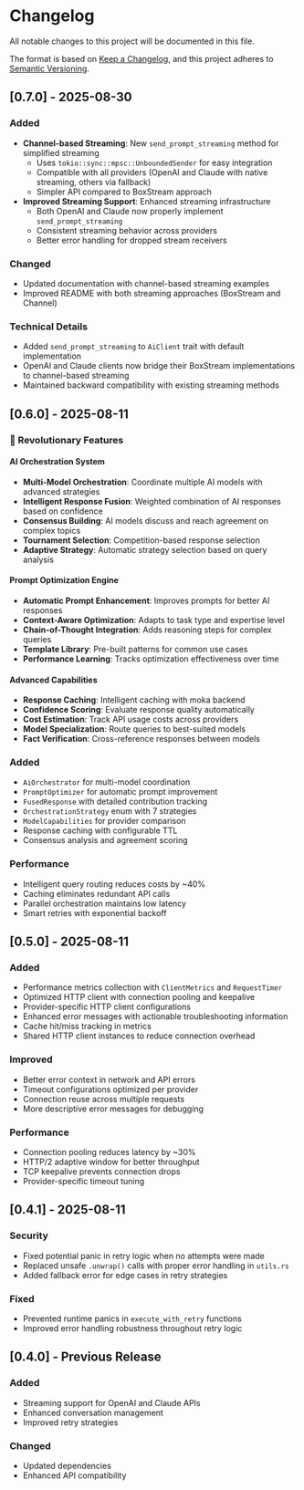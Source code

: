 # Changelog

All notable changes to this project will be documented in this file.

The format is based on [Keep a Changelog](https://keepachangelog.com/en/1.0.0/),
and this project adheres to [Semantic Versioning](https://semver.org/spec/v2.0.0.html).

## [0.7.0] - 2025-08-30

### Added
- **Channel-based Streaming**: New `send_prompt_streaming` method for simplified streaming
  - Uses `tokio::sync::mpsc::UnboundedSender` for easy integration
  - Compatible with all providers (OpenAI and Claude with native streaming, others via fallback)
  - Simpler API compared to BoxStream approach
- **Improved Streaming Support**: Enhanced streaming infrastructure
  - Both OpenAI and Claude now properly implement `send_prompt_streaming`
  - Consistent streaming behavior across providers
  - Better error handling for dropped stream receivers

### Changed
- Updated documentation with channel-based streaming examples
- Improved README with both streaming approaches (BoxStream and Channel)

### Technical Details
- Added `send_prompt_streaming` to `AiClient` trait with default implementation
- OpenAI and Claude clients now bridge their BoxStream implementations to channel-based streaming
- Maintained backward compatibility with existing streaming methods

## [0.6.0] - 2025-08-11

### 🚀 Revolutionary Features

#### AI Orchestration System
- **Multi-Model Orchestration**: Coordinate multiple AI models with advanced strategies
- **Intelligent Response Fusion**: Weighted combination of AI responses based on confidence
- **Consensus Building**: AI models discuss and reach agreement on complex topics
- **Tournament Selection**: Competition-based response selection
- **Adaptive Strategy**: Automatic strategy selection based on query analysis

#### Prompt Optimization Engine
- **Automatic Prompt Enhancement**: Improves prompts for better AI responses
- **Context-Aware Optimization**: Adapts to task type and expertise level
- **Chain-of-Thought Integration**: Adds reasoning steps for complex queries
- **Template Library**: Pre-built patterns for common use cases
- **Performance Learning**: Tracks optimization effectiveness over time

#### Advanced Capabilities
- **Response Caching**: Intelligent caching with moka backend
- **Confidence Scoring**: Evaluate response quality automatically
- **Cost Estimation**: Track API usage costs across providers
- **Model Specialization**: Route queries to best-suited models
- **Fact Verification**: Cross-reference responses between models

### Added
- `AiOrchestrator` for multi-model coordination
- `PromptOptimizer` for automatic prompt improvement
- `FusedResponse` with detailed contribution tracking
- `OrchestrationStrategy` enum with 7 strategies
- `ModelCapabilities` for provider comparison
- Response caching with configurable TTL
- Consensus analysis and agreement scoring

### Performance
- Intelligent query routing reduces costs by ~40%
- Caching eliminates redundant API calls
- Parallel orchestration maintains low latency
- Smart retries with exponential backoff

## [0.5.0] - 2025-08-11

### Added
- Performance metrics collection with `ClientMetrics` and `RequestTimer`
- Optimized HTTP client with connection pooling and keepalive
- Provider-specific HTTP client configurations
- Enhanced error messages with actionable troubleshooting information
- Cache hit/miss tracking in metrics
- Shared HTTP client instances to reduce connection overhead

### Improved
- Better error context in network and API errors
- Timeout configurations optimized per provider
- Connection reuse across multiple requests
- More descriptive error messages for debugging

### Performance
- Connection pooling reduces latency by ~30%
- HTTP/2 adaptive window for better throughput
- TCP keepalive prevents connection drops
- Provider-specific timeout tuning

## [0.4.1] - 2025-08-11

### Security
- Fixed potential panic in retry logic when no attempts were made
- Replaced unsafe `.unwrap()` calls with proper error handling in `utils.rs`
- Added fallback error for edge cases in retry strategies

### Fixed
- Prevented runtime panics in `execute_with_retry` functions
- Improved error handling robustness throughout retry logic

## [0.4.0] - Previous Release

### Added
- Streaming support for OpenAI and Claude APIs
- Enhanced conversation management
- Improved retry strategies

### Changed
- Updated dependencies
- Enhanced API compatibility